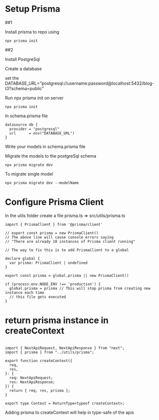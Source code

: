 # Setup Prisma

##1

Install prisma to repo using

`npx prisma init`

##2

Install PostgreSql

Create a database

set the DATABASE_URL="postgresql://username:password@localhost:5432/blog-t3?schema=public"

Run npx prisma init on server

```
npx prisma init

```

In schema.prisma file

```
datasource db {
  provider = "postgresql"
  url      = env("DATABASE_URL")
}
```

Write your models in schema.prisma file

Migrate the models to the postgreSql schema

```
npx prisma migrate dev

```

To migrate single model

```
npx prisma migrate dev --modelName

```

# Configure Prisma Client

In the utils folder create a file prisma.ts => src/utils/prisma.ts

```
import { PrismaClient } from '@prisma/client'

// export const prisma = new PrismaClient()
// The above line will cause console errors saying
// "There are already 10 instances of Prisma client running"

// The way to fix this is to add PrismaClient to a global

declare global {
  var prisma: PrismaClient | undefined
}

export const prisma = global.prisma || new PrismaClient()

if (process.env.NODE_ENV !== 'production') {
  global.prisma = prisma // This will stop prisma from creating new instance each time
  // this file gets executed
}

```

# return prisma instance in createContext

```

import { NextApiRequest, NextApiResponse } from "next";
import { prisma } from "../utils/prisma";

export function createContext({
  req,
  res,
}: {
  req: NextApiRequest;
  res: NextApiResponse;
}) {
  return { req, res, prisma };
}

export type Context = ReturnType<typeof createContext>;
```

Adding prisma to createContext will help in type-safe of the apis
